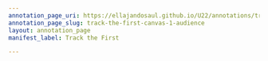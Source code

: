 ```yaml
---
annotation_page_uri: https://ellajandosaul.github.io/U22/annotations/track-the-first-canvas-1-audience.json
annotation_page_slug: track-the-first-canvas-1-audience
layout: annotation_page
manifest_label: Track the First

---
```

